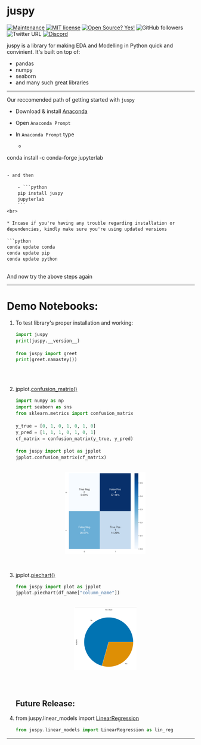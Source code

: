 # juspy
[![Maintenance](https://img.shields.io/badge/Maintained%3F-yes-green.svg)](https://github.com/juspreet51/juspreet51_pkg)
[![MIT license](https://img.shields.io/badge/License-MIT-blue.svg)](https://opensource.org/licenses/MIT)
[![Open Source? Yes!](https://badgen.net/badge/Open%20Source%20%3F/Yes%21/blue?icon=github)](https://github.com/juspreet51/juspreet51_pkg)
![GitHub followers](https://img.shields.io/github/followers/juspreet51?label=%40Juspreet51&style=social)
![Twitter URL](https://img.shields.io/twitter/url?label=%40Juspreet51&style=social&url=https%3A%2F%2Fwww.twitter.com%2Fjuspreet51)
[![Discord](https://badgen.net/badge/icon/discord?icon=discord&label)](https://discord.gg/BMSMBmuweD)


juspy is a library for making EDA and Modelling in Python quick and convinient. It's built on top of:
- pandas
- numpy
- seaborn
- and many such great libraries

___
Our reccomended path of getting started with `juspy` 
<br>
- Download & install [Anaconda](https://www.anaconda.com/products/individual)
- Open `Anaconda Prompt`
- In `Anaconda Prompt` type

    - ```python
conda install -c conda-forge jupyterlab
```

- and then

    - ```python
    pip install juspy
    jupyterlab
    ```
<br>

* Incase if you're having any trouble regarding installation or dependencies, kindly make sure you're using updated versions

```python
conda update conda
conda update pip
conda update python
```
<br>
And now try the above steps again

___
# Demo Notebooks:
<ol>
<li>
        
To test library's proper installation and working:

```python
import juspy
print(juspy.__version__)

from juspy import greet
print(greet.namastey())
```
    
</li>
<br><br>
<li>
    
 jpplot.[confusion_matrix()](https://github.com/juspreet51/juspy/blob/main/src/juspy/demo_nbs/01_confusion_matrix.ipynb)
```python
import numpy as np
import seaborn as sns
from sklearn.metrics import confusion_matrix

y_true = [0, 1, 0, 1, 0, 1, 0]
y_pred = [1, 1, 1, 0, 1, 0, 1]
cf_matrix = confusion_matrix(y_true, y_pred)

from juspy import plot as jpplot
jpplot.confusion_matrix(cf_matrix)
```
<br>
<img 
src="https://raw.githubusercontent.com/juspreet51/juspy/main/src/juspy/media/plot_cfm_output.PNG" 
style="width:45%;  display: block; margin-left: auto;  margin-right: auto;">
</li>
<br><br>
<li> 

jpplot.[piechart()](https://github.com/juspreet51/juspy/blob/main/src/juspy/demo_nbs/02_piechart.ipynb)

```python
from juspy import plot as jpplot
jpplot.piechart(df_name["column_name"])
```
<br>
<img 
src="https://raw.githubusercontent.com/juspreet51/juspy/main/src/juspy/media/plot_piechart_output.PNG" 
style="width:35%;  display: block; margin-left: auto;  margin-right: auto;">
</li>

<br><br>
    
## Future Release:

<li> 

from juspy.linear_models import [LinearRegression](#)
<br>
```python
from juspy.linear_models import LinearRegression as lin_reg
```
</li>
</ol>

___
